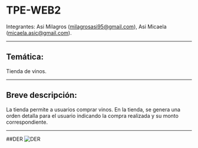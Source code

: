 # TPE-WEB2
Integrantes: Asi Milagros (milagrosasi95@gmail.com), Asi Micaela (micaela.asic@gmail.com).
***
## Temática:
Tienda de vinos.
***
## Breve descripción: 
La tienda permite a usuarios comprar vinos. En la tienda, se genera una orden detalla para el usuario indicando la compra realizada y su monto correspondiente. 
***
##DER
![DER](https://github.com/milagrosasi/TPE-WEB2/assets/39970362/666a7a45-e82c-4b2b-a9ba-4e3438cfa184)
